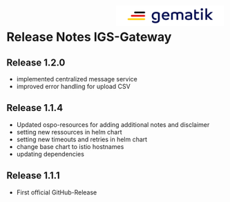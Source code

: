 <img align="right" alt="gematik" width="250" height="47" src="media/Gematik_Logo_Flag.png"/> <br/>    

# Release Notes IGS-Gateway

## Release 1.2.0
- implemented centralized message service
- improved error handling for upload CSV

## Release 1.1.4
- Updated ospo-resources for adding additional notes and disclaimer
- setting new ressources in helm chart
- setting new timeouts and retries in helm chart
- change base chart to istio hostnames
- updating dependencies

## Release 1.1.1
- First official GitHub-Release
